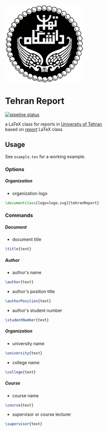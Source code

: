 ![UT](logo.png)

Tehran Report
===

[![pipeline status](https://gitlab.com/hadi_sfr/tehranReport/badges/master/pipeline.svg)](https://gitlab.com/hadi_sfr/tehranReport/commits/master)

a LaTeX class for reports in [University of Tehran](http://ut.ac.ir/)  
based on [report](https://ctan.org/pkg/report) LaTeX class

## Usage

See `example.tex` for a working example.


### Options

##### Organization
* organization logo
```tex
\documentclass[logo=logo.svg]{tehranReport}
```

### Commands

##### Document
* document title
```tex
\title{text}
```

##### Author
* author's name
```tex
\author{text}
```
* author's position title
```tex
\authorPosition{text}
```
* author's student number
```tex
\studentNumber{text}
```

##### Organization
* university name
```tex
\university{text}
```
* college name
```tex
\college{text}
```

##### Course
* course name
```tex
\course{text}
```
* supervisor or course lecturer
```tex
\supervisor{text}
```

